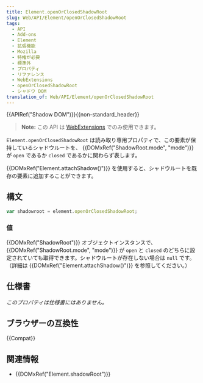 ```yaml
---
title: Element.openOrClosedShadowRoot
slug: Web/API/Element/openOrClosedShadowRoot
tags:
  - API
  - Add-ons
  - Element
  - 拡張機能
  - Mozilla
  - 特権が必要
  - 標準外
  - プロパティ
  - リファレンス
  - WebExtensions
  - openOrClosedShadowRoot
  - シャドウ DOM
translation_of: Web/API/Element/openOrClosedShadowRoot
---
```

{{APIRef("Shadow DOM")}}{{non-standard_header}}

> **Note:** この API は [WebExtensions](/ja/docs/Mozilla/Add-ons/WebExtensions) でのみ使用できます。

`Element.openOrClosedShadowRoot` は読み取り専用プロパティで、この要素が保持しているシャドウルートを、 {{DOMxRef("ShadowRoot.mode", "mode")}} が `open` であるか `closed` であるかに関わらず表します。

{{DOMxRef("Element.attachShadow()")}} を使用すると、シャドウルートを既存の要素に追加することができます。

## 構文

```js
var shadowroot = element.openOrClosedShadowRoot;
```

### 値

{{DOMxRef("ShadowRoot")}} オブジェクトインスタンスで、 {{DOMxRef("ShadowRoot.mode", "mode")}} が `open` と `closed` のどちらに設定されていても取得できます。シャドウルートが存在しない場合は `null` です。
（詳細は {{DOMxRef("Element.attachShadow()")}} を参照してください。）

## 仕様書

_このプロパティは仕様書にはありません。_

## ブラウザーの互換性

{{Compat}}

## 関連情報

- {{DOMxRef("Element.shadowRoot")}}
